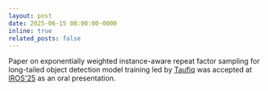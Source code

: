 ```yaml
---
layout: post
date: 2025-06-15 08:00:00-0000
inline: true
related_posts: false
---
```


Paper on exponentially weighted instance-aware repeat factor sampling for long-tailed object detection model training led by [Taufiq]() was accepted at [IROS'25](https://www.iros25.org/) as an oral presentation.